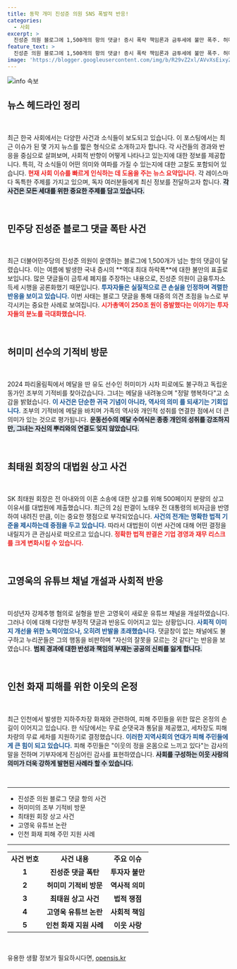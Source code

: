 ```yaml
---
title: 동학 개미 진성준 의원 SNS 폭발적 반응!
categories:
  - 사회
excerpt: >
  진성준 의원 블로그에 1,500개의 항의 댓글! 증시 폭락 책임론과 금투세에 불만 폭주. 허미미, 조부 기적비에 메달 바치고 행복하다 전해. 최태원, 500쪽 상고 이유서 제출로 이혼 소송 역전 가능성. 고영욱 유튜브 채널 개설에 누리꾼 분노, 뻔뻔하다 비판. 인천 화재 피해 주민을 위한 따뜻한 나눔이 이어지고 있습니다!
feature_text: >
  진성준 의원 블로그에 1,500개의 항의 댓글! 증시 폭락 책임론과 금투세에 불만 폭주. 허미미, 조부 기적비에 메달 바치고 행복하다 전해. 최태원, 500쪽 상고 이유서 제출로 이혼 소송 역전 가능성. 고영욱 유튜브 채널 개설에 누리꾼 분노, 뻔뻔하다 비판. 인천 화재 피해 주민을 위한 따뜻한 나눔이 이어지고 있습니다!
image: 'https://blogger.googleusercontent.com/img/b/R29vZ2xl/AVvXsEixyZcFfHzMRdzZMjFBmAUKJYCLCGyLL1o632UiGVXcaFdKo_bkvkuCioo0uUKlGfBVcT3P84aROyZIXSBEx3Aw5nCQ3pTgDom1WDC4m8eifvWiAmWEEVb4x6G_l8C0QH225ldMjyaFvpxGEBGNO37VmDTDMHGhJPq73UglMfDca1-0aw/s1600/blogspot.png'
---
```


<p><img src="https://blogger.googleusercontent.com/img/b/R29vZ2xl/AVvXsEixyZcFfHzMRdzZMjFBmAUKJYCLCGyLL1o632UiGVXcaFdKo_bkvkuCioo0uUKlGfBVcT3P84aROyZIXSBEx3Aw5nCQ3pTgDom1WDC4m8eifvWiAmWEEVb4x6G_l8C0QH225ldMjyaFvpxGEBGNO37VmDTDMHGhJPq73UglMfDca1-0aw/s1600/blogspot.png" alt="info 속보" /></p>

<h2 data-ke-size="size26">뉴스 헤드라인 정리</h2>

<p data-ke-size="size16">&nbsp;</p>

<div>
    최근 한국 사회에서는 다양한 사건과 소식들이 보도되고 있습니다. 이 포스팅에서는 최근 이슈가 된 몇 가지 뉴스를 짧은 형식으로 소개하고자 합니다. 각 사건들의 경과와 반응을 중심으로 살펴보며, 사회적 반향이 어떻게 나타나고 있는지에 대한 정보를 제공합니다. 특히, 각 소식들이 어떤 의미와 여파를 가질 수 있는지에 대한 고찰도 포함되어 있습니다. <b><span style="color: #ee2323;">현재 사회 이슈를 빠르게 인식하는 데 도움을 주는 뉴스 요약입니다.</span></b> 각 레이스마다 독특한 주제를 가지고 있으며, 독자 여러분들에게 최신 정보를 전달하고자 합니다. <b><span style="background-color: #21538527;">각 사건은 모든 세대를 위한 중요한 주제를 담고 있습니다.</span></b>
</div>

<p data-ke-size="size16">&nbsp;</p>

<h2 data-ke-size="size26">민주당 진성준 블로그 댓글 폭탄 사건</h2>

<p data-ke-size="size16">&nbsp;</p>

<div>
    최근 더불어민주당의 진성준 의원이 운영하는 블로그에 1,500개가 넘는 항의 댓글이 달렸습니다. 이는 여름에 발생한 국내 증시의 **역대 최대 하락폭**에 대한 불만의 표출로 보입니다. 많은 댓글들이 금투세 폐지를 주장하는 내용으로, 진성준 의원이 금융투자소득세 시행을 공론화했기 때문입니다. <b><span style="color: #1a5490;">투자자들은 실질적으로 큰 손실을 인정하며 격렬한 반응을 보이고 있습니다.</span></b> 이번 사태는 블로그 댓글을 통해 대중의 의견 초점을 뉴스로 부각시키는 중요한 사례로 보여집니다. <b><span style="color: #ee2323;">시가총액이 250조 원이 증발했다는 이야기는 투자자들의 분노를 극대화했습니다.</span></b>
</div>

<p data-ke-size="size16">&nbsp;</p>

<h2 data-ke-size="size26">허미미 선수의 기적비 방문</h2>

<p data-ke-size="size16">&nbsp;</p>

<div>
    2024 파리올림픽에서 메달을 딴 유도 선수인 허미미가 시차 피로에도 불구하고 독립운동가인 조부의 기적비를 찾아갔습니다. 그녀는 메달을 내려놓으며 "정말 행복하다"고 소감을 밝혔습니다. <b><span style="color: #1a5490;">이 사건은 단순한 귀국 기념이 아니라, 역사의 의미 를 되새기는 기회입니다.</span></b> 조부의 기적비에 메달을 바치며 가족의 역사와 개인적 성취를 연결한 점에서 더 큰 의미가 있는 것으로 평가됩니다. <b><span style="background-color: #21538527;">운동선수의 메달 수여식은 종종 개인의 성취를 강조하지만, 그녀는 자신의 뿌리와의 연결도 잊지 않았습니다.</span></b>
</div>

<p data-ke-size="size16">&nbsp;</p>

<h2 data-ke-size="size26">최태원 회장의 대법원 상고 사건</h2>

<p data-ke-size="size16">&nbsp;</p>

<div>
    SK 최태원 회장은 전 아내와의 이혼 소송에 대한 상고를 위해 500페이지 분량의 상고 이유서를 대법원에 제출했습니다. 최근의 2심 판결이 노태우 전 대통령의 비자금을 반영하여 내려진 만큼, 이는 중요한 쟁점으로 부각되었습니다. <b><span style="color: #1a5490;">사건의 전개는 명확한 법적 기준을 제시하는데 중점을 두고 있습니다.</span></b> 따라서 대법원이 이번 사건에 대해 어떤 결정을 내릴지가 큰 관심사로 떠오르고 있습니다. <b><span style="color: #ee2323;">정확한 법적 판결은 기업 경영과 재무 리스크를 크게 변화시킬 수 있습니다.</span></b>
</div>

<p data-ke-size="size16">&nbsp;</p>

<h2 data-ke-size="size26">고영욱의 유튜브 채널 개설과 사회적 반응</h2>

<p data-ke-size="size16">&nbsp;</p>

<div>
    미성년자 강제추행 혐의로 실형을 받은 고영욱이 새로운 유튜브 채널을 개설하였습니다. 그러나 이에 대해 다양한 부정적 댓글과 반응도 이어지고 있는 상황입니다. <b><span style="color: #1a5490;">사회적 이미지 개선을 위한 노력이었으나, 오히려 반발을 초래했습니다.</span></b> 댓글창이 없는 채널에도 불구하고 누리꾼들은 그의 행동을 비판하며 "자신의 잘못을 모르는 것 같다"는 반응을 보였습니다. <b><span style="background-color: #21538527;">범죄 경과에 대한 반성과 책임의 부재는 공공의 신뢰를 잃게 합니다.</span></b>
</div>

<p data-ke-size="size16">&nbsp;</p>

<h2 data-ke-size="size26">인천 화재 피해를 위한 이웃의 온정</h2>

<p data-ke-size="size16">&nbsp;</p>

<div>
    최근 인천에서 발생한 지하주차장 화재와 관련하여, 피해 주민들을 위한 많은 온정의 손길이 이어지고 있습니다. 한 식당에서는 무료 순댓국과 통닭을 제공했고, 세차장도 피해 차량의 무료 세차를 지원하기로 결정했습니다. <b><span style="color: #1a5490;">이러한 지역사회의 연대가 피해 주민들에게 큰 힘이 되고 있습니다.</span></b> 피해 주민들은 "이웃의 정을 온몸으로 느끼고 있다"는 감사의 말을 전하며 기부자에게 진심어린 감사를 표현하였습니다. <b><span style="background-color: #21538527;">사회를 구성하는 이웃 사랑의 의미가 더욱 강하게 발현된 사례라 할 수 있습니다.</span></b>
</div>

<p data-ke-size="size16">&nbsp;</p>

<hr />

<ul>
    <li>진성준 의원 블로그 댓글 항의 사건</li>
    <li>허미미의 조부 기적비 방문</li>
    <li>최태원 회장 상고 사건</li>
    <li>고영욱 유튜브 논란</li>
    <li>인천 화재 피해 주민 지원 사례</li>
</ul>

<hr />

<table style="text-align: center; border-collapse: collapse; width: 100%;">
    <tbody>
        <tr>
            <td style="text-align: center; height: 17px;"><b>사건 번호</b></td>
            <td style="text-align: center; height: 17px;"><b>사건 내용</b></td>
            <td style="text-align: center; height: 17px;"><b>주요 이슈</b></td>
        </tr>
        <tr>
            <td style="text-align: center; height: 17px;"><b>1</b></td>
            <td style="text-align: center; height: 17px;"><b>진성준 댓글 폭탄</b></td>
            <td style="text-align: center; height: 17px;"><b>투자자 불만</b></td>
        </tr>
        <tr>
            <td style="text-align: center; height: 17px;"><b>2</b></td>
            <td style="text-align: center; height: 17px;"><b>허미미 기적비 방문</b></td>
            <td style="text-align: center; height: 17px;"><b>역사적 의미</b></td>
        </tr>
        <tr>
            <td style="text-align: center; height: 17px;"><b>3</b></td>
            <td style="text-align: center; height: 17px;"><b>최태원 상고 사건</b></td>
            <td style="text-align: center; height: 17px;"><b>법적 쟁점</b></td>
        </tr>
        <tr>
            <td style="text-align: center; height: 17px;"><b>4</b></td>
            <td style="text-align: center; height: 17px;"><b>고영욱 유튜브 논란</b></td>
            <td style="text-align: center; height: 17px;"><b>사회적 책임</b></td>
        </tr>
        <tr>
            <td style="text-align: center; height: 17px;"><b>5</b></td>
            <td style="text-align: center; height: 17px;"><b>인천 화재 지원 사례</b></td>
            <td style="text-align: center; height: 17px;"><b>이웃 사랑</b></td>
        </tr>
    </tbody>
</table>

<p data-ke-size="size16">&nbsp;</p>
유용한 생활 정보가 필요하시다면, <a href="https://opensis.kr" rel="dofollow">opensis.kr</a>


